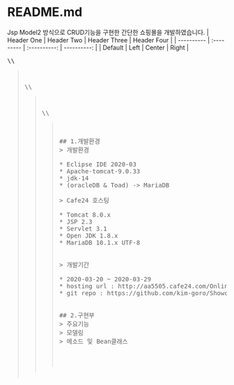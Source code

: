 # README.md
Jsp Model2 방식으로 CRUD기능을 구현한 간단한 쇼핑몰을 개발하였습니다.
| Header One | Header Two | Header Three | Header Four |
| ---------- | :--------- | :----------: | ----------: |
| Default    | Left       | Center       | Right       |

<pre>\\<blockquote>
<pre>\\<blockquote>
<pre>\\<blockquote>

## 1.개발환경  
> 개발환경  

* Eclipse IDE 2020-03 
* Apache-tomcat-9.0.33 
* jdk-14
* (oracleDB & Toad) -> MariaDB    

> Cafe24 호스팅  

* Tomcat 8.0.x 
* JSP 2.3 
* Servlet 3.1
* Open JDK 1.8.x 
* MariaDB 10.1.x UTF-8    


> 개발기간   

* 2020-03-20 ~ 2020-03-29
* hosting url : http://aa5505.cafe24.com/OnlinePhonecaseShopping/Index.jsp
* git repo : https://github.com/kim-goro/ShowcasePhonecase    


## 2.구현부  
> 주요기능
> 모델링
> 메소드 및 Bean클래스

